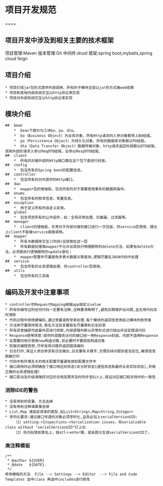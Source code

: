 # 项目开发规范
====

## 项目开发中涉及到相关主要的技术框架
项目管理:Maven
版本管理:Git
中间件:druid
框架:spring boot,mybatis,spring cloud feign


## 项目介绍
    * 项目打成jar包形式提供外部调用，所有的子模块全部以jar的方式被web依赖
    * 项目和其他内部系统交互以http协议来实现
    * 项目对外部系统交互以http协议来实现

## 模块介绍
    ##  bean
        *  bean下面分为三块bo、po、dto。
        *  bo（Business Object）为业务对象，所有Http请求的入参对象都带上BO结尾。
        *  po（Persistence Object）为持久化对象，所有的数据库对象都以PO结尾。
        *  dto（Data Transfer Object）数据传输对象，http请求返回外部都以DTO结尾。调用外部的请求入参以ReqDTO结尾，出参以RespDTO结尾。
    ##  client
        *  所有的对接外部的Http接口都在这个包下面进行封装。
    ##  config
        *  包含所有的Spring boot的配置信息。
    ##  controller
        *  包含所有的对外提供的Http接口。
    ##  dao
        *  mapper包的增强版，包含所有的对于需要使用事务的数据库操作。
    ##  enums
        *  包含所有的枚举信息，常量信息。
    ##  exception
        *  用于定义所有的自定义异常。
    ##  global
        *  包含项目所有的公共组件，如：全局异常处理、拦截器、过滤器等。
    ##  manager
        *  client的增强版，负责对于外部对接的接口进行一次包装，供service层使用，理论上client不能被service直接调用。
    ##  mapper
        *  所有与数据库交互(CRUD)全部放在这一层
        *  所有数据处理类mapper不允许出现执行物理删除的delete方法，如果有delete方法，必须是执行逻辑删除的update语句；
        *  mapper配置中尽量避免多表大数据关联查询,逻辑尽量在JAVA代码中处理
    ##  service
        *  包含所有的业务逻辑处理，供controller层使用。
    ##  utils
        *  包含所有的工具类
     
## 编码及开发中注意事项
	* controller的RequestMapping根据app端定义value
    * 所有你编写过的任何代码一定要有注释,注释要清晰明了,避免后期维护出问题,且无用代码及时清除
    * 代码过程中拒绝硬编码,通过常量或枚举来处理,每个模块的返回信息用自己模块的枚举类
    * 方法体尽量保持简洁,类名方法及变量取名尽量做到见名知意
    * 所有异常捕获均由最外层进行抓取,内部逻辑判断以异常形式进行抛出并设定错误代码
    * Response使用场景:提供外部服务访问的接口统一用Response封装，内部不适用Response
    * 在需要的地方使用new构造对象,非必要时不要提前构造对象
    * 防御式编程思想,尽早发现问题并返回错误编码
    * 日志打印,保证入参出参具有日志输出,日志要有关键字,方便后续问题协查及定位,敏感信息脱敏打印
    * 代码中和环境无关的相关配置尽量避免放到配置文件中
    * 接口调用时必须明确各个接口响应的状态(区分好状态[通信状态和最终业务实际状态],并做正确的业务逻辑处理)
    * 接口变动及升级请做好对应的文档变更并及时同步至Git上,保证对应接口和文档中的一致性

### 消除IDE的警告
    * 没有用到的变量、方法去掉
    * 没有用到注释请直接去掉
    * List,Map 请指定具体的类型,如List<String>,Map<String,Integer>
    * 序列化要求:通过接口传递的对象必须序列化,且务必加上serialVersionUID:
        （1）setting->Inspections->Serialization issues，将serialzable class without "serialVersionUID"打上勾
        （2）将光标放到类名上，按atl＋enter键，就会提示生成serialVersionUID了。
### 类注释模板
    /**
     * @author ${USER} 
     * @date   ${DATE}.
     */
    修改模板的方法  File --> Settings --> Editor  --> File and Code Templates 选中class 再选中includes进行修改